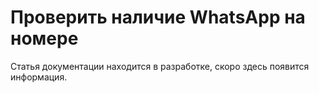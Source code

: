 # Проверить наличие WhatsApp на номере

Статья документации находится в разработке, скоро здесь появится информация.

